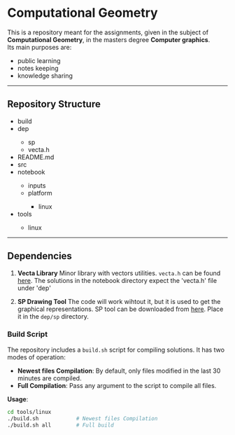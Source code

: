 # Computational Geometry

This is a repository meant for the assignments, given in the subject of **Computational Geometry**, in the masters degree **Computer graphics**.\
Its main purposes are:
 - public learning
 - notes keeping
 - knowledge sharing

---

## Repository Structure
<ul>
    <li>build</li>
    <li>dep</li>
    <ul>
        <li>sp</li>
        <li>vecta.h</li>
    </ul>
    <li>README.md</li>
    <li>src</li>
    <li>notebook</li>
    <ul>
        <li>inputs</li>
        <li>platform</li>
        <ul>
            <li>linux</li>
        </ul>
    </ul>
    <li>tools</li>
    <ul>
        <li>linux</li>
    </ul>
</ul>

---

## Dependencies

1. **Vecta Library**
   Minor library with vectors utilities.
   `vecta.h` can be found [here](http://www.math.bas.bg/bantchev/vecta/vecta.h).
   The solutions in the notebook directory expect the 'vecta.h' file under 'dep'

2. **SP Drawing Tool**
   The code will work wihtout it, but it is used to get the graphical representations.
   SP tool can be downloaded from [here](http://www.math.bas.bg/bantchev/sp/sp).
   Place it in the `dep/sp` directory.

### Build Script

The repository includes a `build.sh` script for compiling solutions. It has two modes of operation:
- **Newest files Compilation**: By default, only files modified in the last 30 minutes are compiled.
- **Full Compilation**: Pass any argument to the script to compile all files.

**Usage**:
```bash
cd tools/linux
./build.sh            # Newest files Compilation
./build.sh all        # Full build
